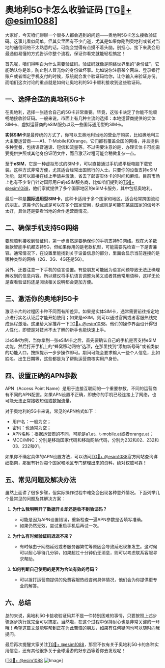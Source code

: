 # 奥地利5G卡怎么收验证码 [[TG💪+ @esim1088](https://t.me/s/esim1088)]

大家好，今天咱们聊聊一个很多人都会遇到的问题——奥地利5G卡怎么接收验证码。这事儿看似简单，但其实里面有不少门道，尤其是如果你刚到奥地利或者对当地的通信网络不太熟悉的话，可能会觉得有点摸不着头脑。别担心，接下来我会用最通俗易懂的方式告诉你整个流程，保证你看完就能轻松搞定！

首先呢，咱们得明白为什么需要验证码。验证码就像是网络世界里的“身份证”，它能确认你是谁，防止别人冒充你的身份做坏事。比如说你注册某个网站、登录银行账户或者绑定手机支付的时候，系统就会发个验证码给你，让你输入来验证身份。而咱们这次讨论的重点就是如何让奥地利的5G卡顺利接收到这些验证码。

## 一、选择合适的奥地利5G卡

在奥地利，选择一张适合自己的5G卡非常重要。毕竟，这张卡决定了你能不能顺畅地接收验证码。一般来说，市面上有几种主流的选择：本地运营商提供的实体SIM卡、虚拟运营商的eSIM服务以及一些国际通用型的SIM卡。

**实体SIM卡**是最传统的方式了，你可以去奥地利当地的营业厅购买，比如奥地利三大主要运营商——A1、T-Mobile和Orange。它们都有覆盖全国的网络，并且提供多种套餐，包括语音通话、短信和流量等。不过需要注意的是，办理实体卡可能需要提供护照或其他身份证明文件，而且激活过程可能会稍微复杂一点。

至于**eSIM**，它是一种虚拟形式的SIM卡，可以直接通过手机或平板电脑下载安装。这种方式非常方便，尤其适合经常出国旅行的人士。只要你的设备支持eSIM功能，就可以直接在线上申请并激活，省去了邮寄实体卡的时间和麻烦。目前市场上也有不少专门针对国际用户的eSIM服务商，比如咱们提到的[TG💪+ @esim1088](https://t.me/s/esim1088)，他们家就提供了多个国家地区的eSIM卡服务，其中包括奥地利。

最后一种是**国际通用型SIM卡**，这种卡适用于多个国家和地区，适合经常跨国流动的朋友。这类卡的优点是可以在多个国家使用，缺点则是可能在某些国家的信号不太好，具体还是要看当地的合作运营商情况。

## 二、确保手机支持5G网络

要想顺利接收到验证码，第一步当然是要确保你的手机支持5G网络。现在大多数新款智能手机都支持5G，但如果你用的是老款机型，可能需要先检查一下是否兼容。通常情况下，在设置里能找到关于设备信息的部分，里面会显示当前连接的是哪种类型的网络（2G、3G、4G还是5G）。

另外，还要注意一下手机的语言设置。有些朋友可能因为语言问题导致无法正确理解收到的信息内容。所以建议将手机语言调整为英文或者其他常用语种，这样无论是查看验证码还是阅读相关说明都会更加方便。

## 三、激活你的奥地利5G卡

激活卡片的过程因卡种不同而有所差异。如果是实体SIM卡，通常需要前往指定地点进行实名认证后才能开始使用；如果是eSIM，则可以通过官网或者客服热线完成远程激活。这里给大家推荐一下[TG💪+ @esim1088](https://t.me/s/esim1088)，他们的操作界面设计得很人性化，即使是对技术不太了解的新手也能快速上手。

以eSIM为例，当你拿到一张eSIM卡之后，首先要确认自己的手机是否支持eSIM功能。然后打开手机上的“蜂窝移动网络”选项，在那里找到“添加新号码”或者类似的功能入口，按照提示一步步操作即可。期间可能会要求输入一些个人信息，比如姓名、出生日期等，这些都是为了帮助运营商核实用户身份。

## 四、设置正确的APN参数

APN（Access Point Name）是用于连接互联网的一个重要参数，不同的运营商有不同的APN配置。如果APN设置不正确，即使你的手机已经连接上了网络，也可能无法正常接收短信或数据流量。

对于奥地利的5G卡来说，常见的APN格式如下：
- 用户名：一般为空；
- 密码：也通常为空；
- APN名称：根据运营商的不同，可能是a1.at、t-mobile.at或者orange.at；
- MCC/MNC：分别是移动国家代码和移动网络代码，分别为232和02、232和03、232和01。

如果你不确定具体的APN设置方法，可以访问[TG💪+ @esim1088](https://t.me/s/esim1088)官方网站查询详细指南，那里有针对每个国家和地区专门整理出来的资料，绝对权威可靠！

## 五、常见问题及解决办法

虽然上面讲了很多步骤，但实际操作过程中难免会出现各种意外情况。下面列举几个最常见的问题及其解决方案：

1. **为什么我明明开了数据开关却还是收不到验证码？**
   - 可能是因为APN设置错误，重新检查一遍APN参数是否填写准确。
   - 如果仍然无效，尝试重启手机后再试一次。

2. **为什么有时候验证码迟迟不来？**
   - 有时候由于网络延迟或者服务器繁忙等原因会导致延迟现象发生。这时候可以耐心等待几分钟，如果超过十分钟仍无消息，则可以考虑联系客服寻求帮助。

3. **如何判断自己使用的是否为合法有效的号码？**
   - 可以拨打运营商提供的免费客服热线咨询具体情况，他们会为你提供更专业的解答。

## 六、总结

总的来说，奥地利5G卡接收验证码并不是一件特别困难的事情，只要按照上述步骤逐步执行就完全可以搞定。当然啦，在这个过程中保持耐心也是非常关键的一环哦！希望这篇文章能够帮到正在为此苦恼的朋友，如果有任何疑问也可以随时向我提问。

最后再次提醒大家关注[TG💪+ @esim1088](https://t.me/s/esim1088)，那里不仅有关于奥地利5G卡的各种实用信息，还有其他很多关于全球漫游的好东西等着你去发现呢！

[[TG💪+ @esim1088](https://t.me/s/esim1088) ![Image](https://i.postimg.cc/4NQfJmqS/Snipaste-2025-05-13-00-14-12.png)]